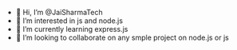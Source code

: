- 👋 Hi, I’m @JaiSharmaTech
- 👀 I’m interested in js and node.js
- 🌱 I’m currently learning express.js
- 💞️ I’m looking to collaborate on any smple project on node.js or js


<!---
JaiSharmaTech/JaiSharmaTech is a ✨ special ✨ repository because its `README.md` (this file) appears on your GitHub profile.
You can click the Preview link to take a look at your changes.
--->
